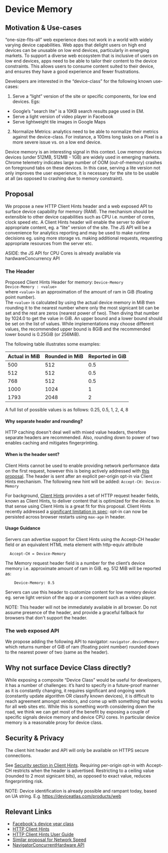 # Device Memory

## Motivation & Use-cases
“one-size-fits-all” web experience does not work in a world with widely varying device capabilities. Web apps that delight users on high end devices can be unusable on low end devices, particularly in emerging markets.
To support a diverse web ecosystem that is inclusive of users on low end devices, apps need to be able to tailor their content to the device constraints. This allows users to consume content suited to their device, and ensures they have a good experience and fewer frustrations.

Developers are interested in the “device-class” for the following known use-cases:
1. Serve a “light” version of the site or specific components, for low end devices. Egs:
- Google’s "search lite" is a 10KB search results page used in EM. 
- Serve a light version of video player in Facebook
- Serve lightweight tile images in Google Maps
2. Normalize Metrics: analytics need to be able to normalize their metrics against the device-class. 
For instance, a 100ms long tasks on a Pixel is a more severe issue vs. on a low end device.

Device memory is an interesting signal in this context. Low memory devices devices (under 512MB, 512MB - 1GB) are widely used in emerging markets. Chrome telemetry indicates large number of OOM (out-of-memory) crashes on foreground tabs on these devices. In this case, serving a lite version not only improves the user experience, it is necessary for the site to be usable at all (as opposed to crashing due to memory constraint).

## Proposal
We propose a new HTTP Client Hints header and a web exposed API to surface device capability for memory (RAM). The mechanism should be extensible to other device capabilities such as CPU i.e. number of cores, clock speed etc.
A Client Hints header will enable the server to deliver appropriate content, eg. a “lite” version of the site.
The JS API will be a convenience for analytics reporting and may be used to make runtime decisions eg. using more storage vs. making additional requests, requesting appropriate resources from the server etc.

ASIDE: the JS API for CPU Cores is already available via hardwareConcurrency API

### The Header
Proposed Client Hints Header for memory: `Device-Memory`\
`Device-Memory : <value>`\
where `<value>` is an approximation of the amount of ram in GiB (floating point number).\
The `<value>` is calculated by using the actual device memory in MiB then rounding it to the nearest number where only the most signicant bit can be set and the rest are zeros (nearest power of two). Then diving that number by 1024.0 to get the value in GiB.
An upper bound and a lower bound should be set on the list of values.
While implementations may choose different values, the recommended upper bound is 8GiB and the recommended lower bound is 0.25GiB (or 256MiB).

The following table illustrates some examples:

| Actual in MiB | Rounded in MiB | Reported in GiB |
|---------------|----------------|-----------------|
| 500           | 512            | 0.5             |
| 512           | 512            | 0.5             |
| 768           | 512            | 0.5             |
| 1000          | 1024           | 1               |
| 1793          | 2048           | 2               |

A full list of possible values is as follows:
0.25, 0.5, 1, 2, 4, 8

#### Why separate header and rounding?
HTTP caching doesn't deal well with mixed value headers, therefore separate headers are recommended. Also, rounding down to power of two enables caching and mitigates fingerprinting.

#### When is the header sent? 
Client Hints cannot be used to enable providing network performance data on the first request, however this is being actively addressed with [this proposal](https://github.com/httpwg/http-extensions/issues/306#issuecomment-283549512).
The header is sent after an explicit per-origin opt-in via Client Hints mechanism. The following new hint will be added: `Accept-CH: Device-Memory`

For background, [Client Hints](http://httpwg.org/http-extensions/client-hints.html) provides a set of HTTP request header fields, known as Client Hints, to deliver content that is optimized for the device. In that sense using Client Hints is a great fit for this proposal.
Client Hints recently addressed a [significant limitation in spec](https://github.com/httpwg/http-extensions/issues/306#issuecomment-283549512): opt-in can now be persisted across browser restarts using `max-age` in header.

#### Usage Guidance
Servers can advertise support for Client Hints using the Accept-CH header field or an equivalent HTML meta element with http-equiv attribute
```
  Accept-CH = Device-Memory
```

The Memory request header field is a number for the client’s device memory i.e. approximate amount of ram in GiB.
eg. 512 MiB will be reported as:
```
    Device-Memory: 0.5
```

Servers can use this header to customize content for low memory device eg. serve light version of the app or a component such as a video player.

NOTE: This header will not be immediately available in all browser. Do not assume presence of the header, and provide a graceful fallback for browsers that don't support the header.

### The web exposed API
We propose adding the following API to navigator: `navigator.deviceMemory`
which returns number of GiB of ram (floating point number) rounded down to the nearest power of two (same as the header).

## Why not surface Device Class directly?
While exposing a composite “Device Class” would be useful for developers, it has a number of challenges: it’s hard to specify in a future-proof manner as it is constantly changing, it requires significant and ongoing work (constantly update algorithm OR classify known devices), it is difficult to reach agreement amongst vendors, and come up with something that works for all web sites etc.
While this is something worth considering down the road, we think we can get most of the benefit by exposing a couple of specific signals device memory and device CPU cores. In particular device memory is a reasonable proxy for device class.

## Security & Privacy
The client hint header and API will only be available on HTTPS secure connections.

See [Security section in Client Hints](http://httpwg.org/http-extensions/client-hints.html#security-considerations).
Requiring per-origin opt-in with Accept-CH restricts when the header is advertised.
Restricting to a ceiling value (rounded to 2 most signicant bits), as opposed to exact value, reduces fingerprinting risk. 

NOTE: Device identification is already possible and rampant today, based on UA string. E.g. https://deviceatlas.com/products/web

## Relevant Links

* [Facebook's device year class](https://github.com/facebook/device-year-class)
* [HTTP Client Hints](https://github.com/igrigorik/http-client-hints)
* [HTTP Client Hints User Guide](https://developers.google.com/web/updates/2015/09/automating-resource-selection-with-client-hints)
* [Similar proposal for Network Speed](https://github.com/WICG/netinfo/issues/46)
* [NavigatorConcurrentHardware API](https://developer.mozilla.org/en-US/docs/Web/API/NavigatorConcurrentHardware)


